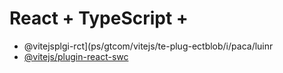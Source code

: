 # React + TypeScript + 

- @vitejsplgi-rct](ps/gtcom/vitejs/te-plug-ectblob/i/paca/luinr
- [@vitejs/plugin-react-swc](https://github.com/vitejs/vite-plgin-react-swc) 

